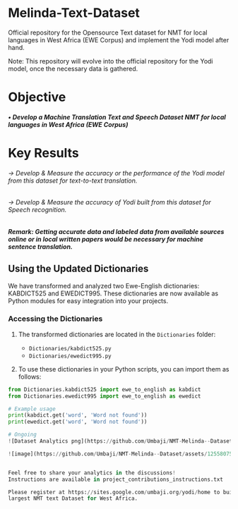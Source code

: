 # Melinda-Text-Dataset
Official repository for the Opensource Text dataset for NMT for local languages in West Africa (EWE Corpus) and implement the Yodi model after hand. 

Note: This repository will evolve into the official repository for the Yodi model, once the necessary data is gathered.

# Objective

##### • Develop a Machine Translation Text and Speech Dataset NMT for local languages in West Africa (EWE Corpus)

# Key Results 

###### -> Develop & Measure the accuracy or the performance of the Yodi model from this dataset for text-to-text translation.

###### -> Develop & Measure the accuracy of Yodi built from this dataset for Speech recognition.

##### Remark: Getting accurate data and labeled data from available sources online or in local written papers would be necessary for machine sentence translation. 

## Using the Updated Dictionaries

We have transformed and analyzed two Ewe-English dictionaries: KABDICT525 and EWEDICT995. These dictionaries are now available as Python modules for easy integration into your projects.

### Accessing the Dictionaries

1. The transformed dictionaries are located in the `Dictionaries` folder:
   - `Dictionaries/kabdict525.py`
   - `Dictionaries/ewedict995.py`

2. To use these dictionaries in your Python scripts, you can import them as follows:

```python
from Dictionaries.kabdict525 import ewe_to_english as kabdict
from Dictionaries.ewedict995 import ewe_to_english as ewedict

# Example usage
print(kabdict.get('word', 'Word not found'))
print(ewedict.get('word', 'Word not found'))

# Ongoing
![Dataset Analytics png](https://github.com/Umbaji/NMT-Melinda--Dataset/assets/125580751/48cd7ba5-bbb8-4eb4-b04f-8d901be176a1)

![image](https://github.com/Umbaji/NMT-Melinda--Dataset/assets/125580751/2850be94-fd74-4f61-b757-fc228a5c61b4)


Feel free to share your analytics in the discussions!
Instructions are available in project_contributions_instructions.txt

Please register at https://sites.google.com/umbaji.org/yodi/home to build the 
largest NMT text Dataset for West Africa.


